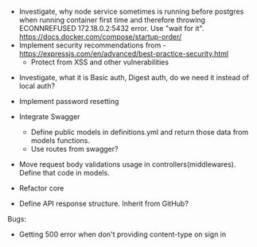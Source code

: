 <!-- - Integrate babel in order to use es6 -->
<!-- - Integrate Docker -->
  <!-- - Investigate ports issue -->
  <!-- - not use NODE_ENV in .env files -->
  <!-- - Investigate how to run docker compose for dev and prod envs
    - This will lead to having multiple docker-compose files -->
  <!-- - Investigate how to implement rebuild on file change in dev mode -->
  <!-- - Investigate, how to pass environment variables -->
  <!-- - Investigate OS replacement for env.sh -->
<!-- - Connect PG -->
  <!-- - Investigate, how to connect to prod/stage DB locally via Docker -->
  <!-- - Run migrations after bootstrapping PG -->
<!-- - Investigate how to pass arguments through make command -->
- Investigate, why node service sometimes is running before postgres when running container first time and therefore throwing ECONNREFUSED 172.18.0.2:5432 error. Use "wait for it". https://docs.docker.com/compose/startup-order/
- Implement security recommendations from - https://expressjs.com/en/advanced/best-practice-security.html
  - Protect from XSS and other vulnerabilities
<!-- - Implement authentication -->
  - Investigate, what it is Basic auth, Digest auth, do we need it instead of local auth?
<!-- - Use boom errors instead of modelErrrors -->
<!-- - Implement sessions -->
  <!-- - Review koa-session library -->
- Implement password resetting
- Integrate Swagger
  - Define public models in definitions.yml and return those data from models functions.
  - Use routes from swagger?
- Move request body validations usage in controllers(middlewares). Define that code in models.
- Refactor core

- Define API response structure. Inherit from GitHub?
  <!-- - Define errors structure as well -->
<!-- - Implement model validations -->
<!-- - Implement koa error handling -->

Bugs:
- Getting 500 error when don't providing content-type on sign in